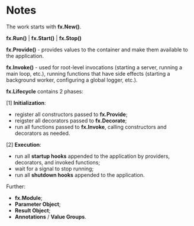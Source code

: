 
# Notes

The work starts with **fx.New()**.

**fx.Run()** | **fx.Start()** | **fx.Stop()**

**fx.Provide()** - provides values to the container and make them available to the application.

**fx.Invoke()** - used for root-level invocations (starting a server, running a main loop, etc.), running functions that have side effects (starting a background worker, configuring a global logger, etc.).

**fx.Lifecycle** contains 2 phases:

[1] **Initialization**:
- register all constructors passed to **fx.Provide**;
- reigster all decorators passed to **fx.Decorate**;
- run all functions passed to **fx.Invoke**, calling constructors and decorators as needed.

[2] **Execution**:
- run all **startup hooks** appended to the application by providers, decorators, and invoked functions;
- wait for a signal to stop running;
- run all **shutdown hooks** appended to the application.

Further: 
- **fx.Module**;
- **Parameter Object**;
- **Result Object**;
- **Annotations** / **Value Groups**.
